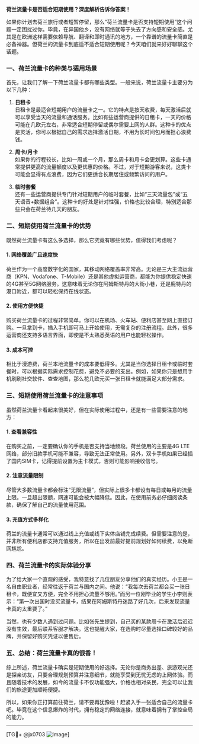 **荷兰流量卡是否适合短期使用？深度解析告诉你答案！**

如果你计划去荷兰旅行或者短暂停留，那么“荷兰流量卡是否支持短期使用”这个问题一定困扰过你。毕竟，在异国他乡，没有网络就等于失去了方向感和安全感。尤其是在欧洲这样需要依赖导航、翻译和即时通讯的地方，一个靠谱的流量卡简直是必备神器。但荷兰的流量卡到底适不适合短期使用呢？今天咱们就来好好聊聊这个话题。

### 一、荷兰流量卡的种类与适用场景

首先，让我们了解一下荷兰流量卡都有哪些类型。一般来说，荷兰流量卡主要分为以下几种：

1. **日租卡**  
   日租卡是最适合短期用户的流量卡之一。它的特点是按天收费，每天激活后就可以享受当天的流量和通话服务。比如有些运营商提供的日租卡，一天的价格可能在几欧元左右，非常适合短期停留或偶尔需要上网的人群。这种卡的优点是灵活，你可以根据自己的需求选择激活日期，不用为长时间包月而担心浪费钱。

2. **周卡/月卡**  
   如果你的行程较长，比如一周或一个月，那么周卡和月卡会更划算。这些卡通常提供更高的流量额度以及更优惠的价格。不过，对于短期游客来说，这类卡可能会显得有点浪费，因为它们更适合长期居住或频繁访问的用户。

3. **临时套餐**  
   还有一些运营商提供专门针对短期用户的临时套餐，比如“三天流量包”或“五天语音+数据组合”。这种卡的好处是针对性强，价格也比较合理，特别适合那些只会在荷兰待几天的朋友。

### 二、短期使用荷兰流量卡的优势

既然荷兰流量卡有这么多选择，那么它究竟有哪些优势，值得我们考虑呢？

#### 1. 网络覆盖广且速度快  
荷兰作为一个高度数字化的国家，其移动网络覆盖率非常高。无论是三大主流运营商（KPN、Vodafone、T-Mobile）还是其他虚拟运营商，都能为你提供稳定快速的4G甚至5G网络服务。这意味着无论你在阿姆斯特丹的大街小巷，还是鹿特丹的港口附近，都可以轻松保持在线状态。

#### 2. 使用方便快捷  
购买荷兰流量卡的过程非常简单。你可以在机场、火车站、便利店甚至网上直接订购。一旦拿到卡，插入手机即可马上开始使用，无需复杂的注册流程。此外，很多运营商还支持多语言界面，即使是不太熟悉英语的用户也能轻松操作。

#### 3. 成本可控  
相比于漫游费，荷兰本地流量卡的成本要低得多。尤其是当你选择日租卡或临时套餐时，可以根据实际需求控制花费，避免不必要的支出。例如，如果你只是想用手机刷刷社交软件、查查地图，那么花几欧元买一张日租卡就能满足大部分需求。

### 三、短期使用荷兰流量卡的注意事项

虽然荷兰流量卡看起来很美好，但在实际使用过程中，还是有一些需要注意的地方：

#### 1. 查看兼容性  
在购买之前，一定要确认你的手机是否支持当地频段。荷兰使用的主要是4G LTE网络，部分旧款手机可能不兼容，导致无法正常使用。另外，双卡手机如果已经插了国内SIM卡，记得提前设置为主卡模式，否则可能影响接收信号。

#### 2. 注意流量限制  
尽管大多数流量卡都会标注“无限流量”，但实际上很多卡都设有每日或每月的流量上限。一旦超出限额，网速可能会被大幅降低。因此，在使用前务必仔细阅读条款，确保了解自己的流量使用范围。

#### 3. 充值方式多样化  
荷兰的流量卡通常可以通过线上充值或线下实体店铺完成续费。但需要注意的是，并非所有便利店都支持充值服务，所以在出发前最好提前规划好如何续费，以免断网尴尬。

### 四、荷兰流量卡的实际体验分享

为了给大家一个直观的感受，我特意找了几位朋友分享他们的真实经历。小王是一名自由职业者，经常往返于荷兰与国内之间。他说：“我每次去荷兰都会买一张日租卡，既便宜又方便，完全不用担心流量不够用。”而另一位刚毕业的学生小李则表示：“第一次出国时没买流量卡，结果在阿姆斯特丹迷路了好几次，后来发现流量卡真的太重要了。”

当然，也有少数人遇到过问题。比如张先生提到，自己买的某款周卡在激活后迟迟没有生效，最后联系客服才解决。这也提醒大家，在选购时尽量选择口碑较好的品牌，并保留好购买凭证以便售后。

### 五、总结：荷兰流量卡真的很香！

综上所述，荷兰流量卡确实是短期使用的好选择。无论你是商务出差、旅游观光还是探亲访友，只要合理规划预算并注意细节，就能享受到无忧无虑的上网体验。而且随着技术的发展，如今的流量卡不仅功能强大，价格也相对亲民，完全可以让我们的旅途更加顺畅便捷。

所以，如果你正打算前往荷兰，请不要再犹豫啦！赶紧入手一张适合自己的流量卡吧。毕竟在这个信息爆炸的时代，拥有稳定的网络连接，就意味着拥有了掌控全局的能力。

---

[TG💪+ @jx0703 ![Image](https://github.com/user-attachments/assets/dbca1d08-cadb-493c-b0ec-ad6f7a83f270)]